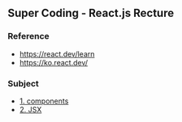 ## Super Coding - React.js Recture

### Reference
- https://react.dev/learn
- https://ko.react.dev/

### Subject
* [1. components](https://github.com/yonghun16/Study/blob/main/FrontEnd/Super_coding/react/documents/01_components.md)
* [2. JSX](https://github.com/yonghun16/Study/blob/main/FrontEnd/Super_coding/react/documents/02_jsx.md)

